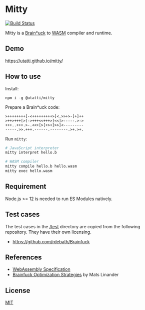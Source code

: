 # Mitty

[![Build Status](https://travis-ci.org/utatti/mitty.svg?branch=master)](https://travis-ci.org/utatti/mitty)

Mitty is a [Brain*uck](https://en.wikipedia.org/wiki/Brainfuck) to
[WASM](https://webassembly.org/) compiler and runtime.

## Demo

https://utatti.github.io/mitty/

## How to use

Install:

```
npm i -g @utatti/mitty
```

Prepare a Brain*uck code:

```brainfuck
>++++++++[-<+++++++++>]<.>>+>-[+]++
>++>+++[>[->+++<<+++>]<<]>-----.>->
+++..+++.>-.<<+[>[+>+]>>]<---------
-----.>>.+++.------.--------.>+.>+.
```

Run `mitty`:

```bash
# JavaScript interpreter
mitty interpret hello.b

# WASM compiler
mitty compile hello.b hello.wasm
mitty exec hello.wasm
```

## Requirement

Node.js >= 12 is needed to run ES Modules natively.

## Test cases

The test cases in the [/test](test) directory are copied from the following
repository. They have their own licensing.

- https://github.com/rdebath/Brainfuck

## References

- [WebAssembly Specification](https://webassembly.github.io/spec/core/index.html)
- [Brainfuck Optimization Strategies](http://calmerthanyouare.org/2015/01/07/optimizing-brainfuck.html) by Mats Linander

## License

[MIT](LICENSE)
